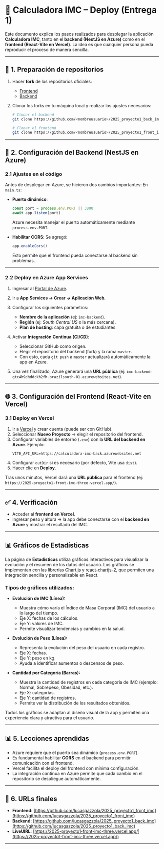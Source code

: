 # 📌 Calculadora IMC – Deploy (Entrega 1)

Este documento explica los pasos realizados para desplegar la aplicación **Calculadora IMC**, tanto en el **backend (NestJS en Azure)** como en el **frontend (React-Vite en Vercel)**.
La idea es que cualquier persona pueda reproducir el proceso de manera sencilla.

---

## 🚀 1. Preparación de repositorios

1. Hacer **fork** de los repositorios oficiales:

   - [Frontend](https://github.com/Programacion-Avanzada-UTN-FRVM/2025_proyecto1_front_imc)
   - [Backend](https://github.com/Programacion-Avanzada-UTN-FRVM/2025_proyecto1_back_imc)

2. Clonar los forks en tu máquina local y realizar los ajustes necesarios:

   ```sh
   # Clonar el backend
   git clone https://github.com/<nombreusuario>/2025_proyecto1_back_imc

   # Clonar el frontend
   git clone https://github.com/<nombreusuario>/2025_proyecto1_front_imc
   ```

---

## 🔧 2. Configuración del Backend (NestJS en Azure)

### 2.1 Ajustes en el código

Antes de desplegar en Azure, se hicieron dos cambios importantes:
En `main.ts`:

- **Puerto dinámico**:

  ```ts
  const port = process.env.PORT || 3000
  await app.listen(port)
  ```

  Azure necesita manejar el puerto automáticamente mediante `process.env.PORT`.

- **Habilitar CORS**:
  Se agregó:
  ```ts
  app.enableCors()
  ```
  Esto permite que el frontend pueda conectarse al backend sin problemas.

---

### 2.2 Deploy en Azure App Services

1. Ingresar al [Portal de Azure](https://portal.azure.com).
2. Ir a **App Services → Crear → Aplicación Web**.
3. Configurar los siguientes parámetros:

   - **Nombre de la aplicación** (ej: `imc-backend`).
   - **Región** (ej: _South Central US_ o la más cercana).
   - **Plan de hosting**: capa gratuita o de estudiantes.

4. Activar **Integración Continua (CI/CD)**:

   - Seleccionar GitHub como origen.
   - Elegir el repositorio del backend (fork) y la rama `master`.
   - Con esto, cada `git push` a `master` actualizará automáticamente la app en Azure.

5. Una vez finalizado, Azure generará una **URL pública** (ej:
   `imc-backend-gtc4h9dhddckh2fh.brazilsouth-01.azurewebsites.net`).

---

## 🌐 3. Configuración del Frontend (React-Vite en Vercel)

### 3.1 Deploy en Vercel

1. Ir a [Vercel](https://vercel.com) y crear cuenta (puede ser con GitHub).
2. Seleccionar **Nuevo Proyecto** → elegir el repositorio del frontend.
3. Configurar variables de entorno (`.env`) con la **URL del backend en Azure**.
   Ejemplo:
   ```env
   VITE_API_URL=https://calculadora-imc-back.azurewebsites.net
   ```
4. Configurar `outDir` si es necesario (por defecto, Vite usa `dist`).
5. Hacer clic en **Deploy**.

Tras unos minutos, Vercel dará una **URL pública** para el frontend (ej:
`https://2025-proyecto1-front-imc-three.vercel.app/`).

---

## ✅ 4. Verificación

- Acceder al **frontend en Vercel**.
- Ingresar peso y altura → la app debe conectarse con el **backend en Azure** y mostrar el resultado del IMC.

---

## 📊 Gráficos de Estadísticas

La página de **Estadísticas** utiliza gráficos interactivos para visualizar la evolución y el resumen de los datos del usuario. Los gráficos se implementan con las librerías [Chart.js](https://www.chartjs.org/) y [react-chartjs-2](https://react-chartjs-2.js.org/), que permiten una integración sencilla y personalizable en React.

### Tipos de gráficos utilizados:

- **Evolución de IMC (Línea):**

  - Muestra cómo varía el Índice de Masa Corporal (IMC) del usuario a lo largo del tiempo.
  - Eje X: fechas de los cálculos.
  - Eje Y: valores de IMC.
  - Permite visualizar tendencias y cambios en la salud.

- **Evolución de Peso (Línea):**

  - Representa la evolución del peso del usuario en cada registro.
  - Eje X: fechas.
  - Eje Y: peso en kg.
  - Ayuda a identificar aumentos o descensos de peso.

- **Cantidad por Categoría (Barras):**
  - Muestra la cantidad de registros en cada categoría de IMC (ejemplo: Normal, Sobrepeso, Obesidad, etc.).
  - Eje X: categorías.
  - Eje Y: cantidad de registros.
  - Permite ver la distribución de los resultados obtenidos.

Todos los gráficos se adaptan al diseño visual de la app y permiten una experiencia clara y atractiva para el usuario.

---

## 📊 5. Lecciones aprendidas

- Azure requiere que el puerto sea dinámico (`process.env.PORT`).
- Es fundamental habilitar **CORS** en el backend para permitir comunicación con el frontend.
- Vercel facilita el deploy del frontend con mínima configuración.
- La integración continua en Azure permite que cada cambio en el repositorio se despliegue automáticamente.

---

## 🔗 6. URLs finales

- **Frontend**: [https://github.com/lucasgazzola/2025_proyecto1_front_imc](https://github.com/lucasgazzola/2025_proyecto1_front_imc)
- **Backend**: [https://github.com/lucasgazzola/2025_proyecto1_back_imc](https://github.com/lucasgazzola/2025_proyecto1_back_imc)
- **LiveUIRL**: [https://2025-proyecto1-front-imc-three.vercel.app/](https://2025-proyecto1-front-imc-three.vercel.app/)

---
